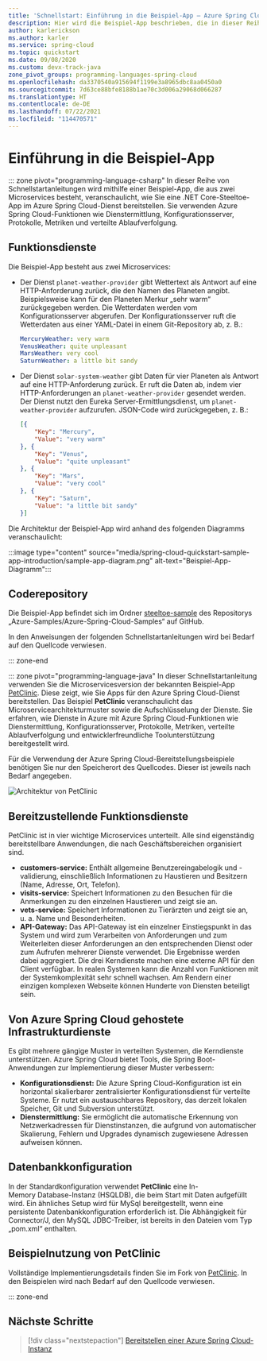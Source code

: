 ```yaml
---
title: 'Schnellstart: Einführung in die Beispiel-App – Azure Spring Cloud'
description: Hier wird die Beispiel-App beschrieben, die in dieser Reihe von Schnellstartanleitungen für die Bereitstellung in Azure Spring Cloud verwendet wird.
author: karlerickson
ms.author: karler
ms.service: spring-cloud
ms.topic: quickstart
ms.date: 09/08/2020
ms.custom: devx-track-java
zone_pivot_groups: programming-languages-spring-cloud
ms.openlocfilehash: da3370540a915694f1199e3a8965dbc8aa0450a0
ms.sourcegitcommit: 7d63ce88bfe8188b1ae70c3d006a29068d066287
ms.translationtype: HT
ms.contentlocale: de-DE
ms.lasthandoff: 07/22/2021
ms.locfileid: "114470571"
---
```

# <a name="introduction-to-the-sample-app"></a>Einführung in die Beispiel-App

::: zone pivot="programming-language-csharp"
In dieser Reihe von Schnellstartanleitungen wird mithilfe einer Beispiel-App, die aus zwei Microservices besteht, veranschaulicht, wie Sie eine .NET Core-Steeltoe-App im Azure Spring Cloud-Dienst bereitstellen. Sie verwenden Azure Spring Cloud-Funktionen wie Dienstermittlung, Konfigurationsserver, Protokolle, Metriken und verteilte Ablaufverfolgung.

## <a name="functional-services"></a>Funktionsdienste

Die Beispiel-App besteht aus zwei Microservices:

* Der Dienst `planet-weather-provider` gibt Wettertext als Antwort auf eine HTTP-Anforderung zurück, die den Namen des Planeten angibt. Beispielsweise kann für den Planeten Merkur „sehr warm“ zurückgegeben werden. Die Wetterdaten werden vom Konfigurationsserver abgerufen. Der Konfigurationsserver ruft die Wetterdaten aus einer YAML-Datei in einem Git-Repository ab, z. B.:

  ```yaml
  MercuryWeather: very warm
  VenusWeather: quite unpleasant
  MarsWeather: very cool
  SaturnWeather: a little bit sandy
  ```

* Der Dienst `solar-system-weather` gibt Daten für vier Planeten als Antwort auf eine HTTP-Anforderung zurück. Er ruft die Daten ab, indem vier HTTP-Anforderungen an `planet-weather-provider` gesendet werden. Der Dienst nutzt den Eureka Server-Ermittlungsdienst, um `planet-weather-provider` aufzurufen. JSON-Code wird zurückgegeben, z. B.:

  ```json
  [{
      "Key": "Mercury",
      "Value": "very warm"
  }, {
      "Key": "Venus",
      "Value": "quite unpleasant"
  }, {
      "Key": "Mars",
      "Value": "very cool"
  }, {
      "Key": "Saturn",
      "Value": "a little bit sandy"
  }]
  ```

Die Architektur der Beispiel-App wird anhand des folgenden Diagramms veranschaulicht:

:::image type="content" source="media/spring-cloud-quickstart-sample-app-introduction/sample-app-diagram.png" alt-text="Beispiel-App-Diagramm":::

## <a name="code-repository"></a>Coderepository

Die Beispiel-App befindet sich im Ordner [steeltoe-sample](https://github.com/Azure-Samples/Azure-Spring-Cloud-Samples/tree/master/steeltoe-sample) des Repositorys „Azure-Samples/Azure-Spring-Cloud-Samples“ auf GitHub.

In den Anweisungen der folgenden Schnellstartanleitungen wird bei Bedarf auf den Quellcode verwiesen.

::: zone-end

::: zone pivot="programming-language-java"
In dieser Schnellstartanleitung verwenden Sie die Microservicesversion der bekannten Beispiel-App [PetClinic](https://github.com/spring-petclinic/spring-petclinic-microservices). Diese zeigt, wie Sie Apps für den Azure Spring Cloud-Dienst bereitstellen. Das Beispiel **PetClinic** veranschaulicht das Microservicearchitekturmuster sowie die Aufschlüsselung der Dienste. Sie erfahren, wie Dienste in Azure mit Azure Spring Cloud-Funktionen wie Dienstermittlung, Konfigurationsserver, Protokolle, Metriken, verteilte Ablaufverfolgung und entwicklerfreundliche Toolunterstützung bereitgestellt wird. 

Für die Verwendung der Azure Spring Cloud-Bereitstellungsbeispiele benötigen Sie nur den Speicherort des Quellcodes. Dieser ist jeweils nach Bedarf angegeben.

![Architektur von PetClinic](media/build-and-deploy/microservices-architecture-diagram.jpg)

## <a name="functional-services-to-be-deployed"></a>Bereitzustellende Funktionsdienste

PetClinic ist in vier wichtige Microservices unterteilt. Alle sind eigenständig bereitstellbare Anwendungen, die nach Geschäftsbereichen organisiert sind.

* **customers-service:** Enthält allgemeine Benutzereingabelogik und -validierung, einschließlich Informationen zu Haustieren und Besitzern (Name, Adresse, Ort, Telefon).
* **visits-service:** Speichert Informationen zu den Besuchen für die Anmerkungen zu den einzelnen Haustieren und zeigt sie an.
* **vets-service:** Speichert Informationen zu Tierärzten und zeigt sie an, u. a. Name und Besonderheiten.
* **API-Gateway:** Das API-Gateway ist ein einzelner Einstiegspunkt in das System und wird zum Verarbeiten von Anforderungen und zum Weiterleiten dieser Anforderungen an den entsprechenden Dienst oder zum Aufrufen mehrerer Dienste verwendet. Die Ergebnisse werden dabei aggregiert.  Die drei Kerndienste machen eine externe API für den Client verfügbar. In realen Systemen kann die Anzahl von Funktionen mit der Systemkomplexität sehr schnell wachsen. Am Rendern einer einzigen komplexen Webseite können Hunderte von Diensten beteiligt sein. 

## <a name="infrastructure-services-hosted-by-azure-spring-cloud"></a>Von Azure Spring Cloud gehostete Infrastrukturdienste

Es gibt mehrere gängige Muster in verteilten Systemen, die Kerndienste unterstützen. Azure Spring Cloud bietet Tools, die Spring Boot-Anwendungen zur Implementierung dieser Muster verbessern: 

* **Konfigurationsdienst:** Die Azure Spring Cloud-Konfiguration ist ein horizontal skalierbarer zentralisierter Konfigurationsdienst für verteilte Systeme. Er nutzt ein austauschbares Repository, das derzeit lokalen Speicher, Git und Subversion unterstützt.
* **Dienstermittlung:** Sie ermöglicht die automatische Erkennung von Netzwerkadressen für Dienstinstanzen, die aufgrund von automatischer Skalierung, Fehlern und Upgrades dynamisch zugewiesene Adressen aufweisen können.

## <a name="database-configuration"></a>Datenbankkonfiguration
In der Standardkonfiguration verwendet **PetClinic** eine In-Memory Database-Instanz (HSQLDB), die beim Start mit Daten aufgefüllt wird. Ein ähnliches Setup wird für MySql bereitgestellt, wenn eine persistente Datenbankkonfiguration erforderlich ist. Die Abhängigkeit für Connector/J, den MySQL JDBC-Treiber, ist bereits in den Dateien vom Typ „pom.xml“ enthalten.

## <a name="sample-usage-of-petclinic"></a>Beispielnutzung von PetClinic

Vollständige Implementierungsdetails finden Sie im Fork von [PetClinic](https://github.com/Azure-Samples/spring-petclinic-microservices). In den Beispielen wird nach Bedarf auf den Quellcode verwiesen.

::: zone-end

## <a name="next-steps"></a>Nächste Schritte

> [!div class="nextstepaction"]
> [Bereitstellen einer Azure Spring Cloud-Instanz](./quickstart-provision-service-instance.md)